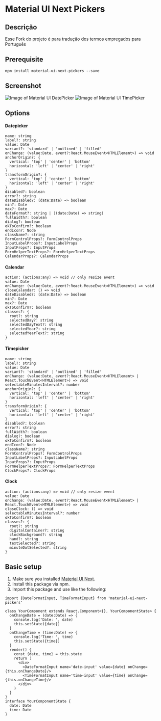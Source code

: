 # Material UI Next Pickers
## Descrição
Esse Fork do projeto é para tradução dos termos empregados para Português

## Prerequisite
```
npm install material-ui-next-pickers --save
```

## Screenshot
![Image of Material UI DatePicker](https://github.com/chingyawhao/material-ui-next-pickers/blob/master/image/datepicker.png)
![Image of Material UI TimePicker](https://github.com/chingyawhao/material-ui-next-pickers/blob/master/image/timepicker.png)

## Options
#### Datepicker
```
name: string
label?: string
value: Date
variant?: 'standard' | 'outlined' | 'filled'
onChange: (value:Date, event?:React.MouseEvent<HTMLElement>) => void
anchorOrigin?: {
  vertical: 'top' | 'center' | 'bottom'
  horizontal: 'left' | 'center' | 'right'
}
transformOrigin?: {
  vertical: 'top' | 'center' | 'bottom'
  horizontal: 'left' | 'center' | 'right'
}
disabled?: boolean
error?: string
dateDisabled?: (date:Date) => boolean
min?: Date
max?: Date
dateFormat?: string | ((date:Date) => string)
fullWidth?: boolean
dialog?: boolean
okToConfirm?: boolean
endIcon?: Node
className?: string
FormControlProps?: FormControlProps
InputLabelProps?: InputLabelProps
InputProps?: InputProps
FormHelperTextProps?: FormHelperTextProps
CalendarProps?: CalendarProps
```
#### Calendar
```
action: (actions:any) => void // only resize event
value: Date
onChange: (value:Date, event?:React.MouseEvent<HTMLElement>) => void
closeCalendar: () => void
dateDisabled?: (date:Date) => boolean
min?: Date
max?: Date
okToConfirm?: boolean
classes?: {
  root?: string
  selectedDay?: string
  selectedDayText?: string
  selectedYear?: string
  selectedYearText?: string
}
```
#### Timepicker
```
name: string
label?: string
value: Date
variant?: 'standard' | 'outlined' | 'filled'
onChange: (value:Date, event?:React.MouseEvent<HTMLElement> | React.TouchEvent<HTMLElement>) => void
selectableMinutesInterval?: number
anchorOrigin?: {
  vertical: 'top' | 'center' | 'bottom'
  horizontal: 'left' | 'center' | 'right'
}
transformOrigin?: {
  vertical: 'top' | 'center' | 'bottom'
  horizontal: 'left' | 'center' | 'right'
}
disabled?: boolean
error?: string
fullWidth?: boolean
dialog?: boolean
okToConfirm?: boolean
endIcon?: Node
className?: string
FormControlProps?: FormControlProps
InputLabelProps?: InputLabelProps
InputProps?: InputProps
FormHelperTextProps?: FormHelperTextProps
ClockProps?: ClockProps
```
#### Clock
```
action: (actions:any) => void // only resize event
value: Date
onChange: (value:Date, event?:React.MouseEvent<HTMLElement> | React.TouchEvent<HTMLElement>) => void
closeClock: () => void
selectableMinutesInterval?: number
okToConfirm?: boolean
classes?: {
  root?: string
  digitalContainer?: string
  clockBackground?: string
  hand?: string
  textSelected?: string
  minuteDotSelected?: string
}
```

## Basic setup
1. Make sure you installed [Material UI Next](https://material-ui-next.com/).
2. Install this package via npm.
3. Import this package and use like the following: 
```tsx
import {DateFormatInput, TimeFormatInput} from 'material-ui-next-pickers'

class YourComponent extends React.Component<{}, YourComponentState> {
  onChangeDate = (date:Date) => {
    console.log('Date: ', date)
    this.setState({date})
  } 
  onChangeTime = (time:Date) => {
    console.log('Time: ', time)
    this.setState({time})
  } 
  render() {
    const {date, time} = this.state
    return (
      <div>
        <DateFormatInput name='date-input' value={date} onChange={this.onChangeDate}/>
        <TimeFormatInput name='time-input' value={time} onChange={this.onChangeTime}/>
      </div>
    )
  } 
}
interface YourComponentState {
  date: Date
  time: Date
}
```
